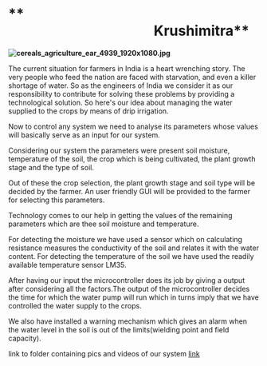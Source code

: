 # **                                                                                                                    Krushimitra**

**![cereals_agriculture_ear_4939_1920x1080.jpg](https://lh5.googleusercontent.com/HWqPpsMTgpvdGBp-gE6_szWfmSkfSzbI4mAGy5x2TqJUG4nkdzPotZT7nUHeMYY4ACjTyQQXA7iGUMyEJFhnTbiJCP1g2ASrwxtSkFJIk6uNpPfulOcbp_3LcvtwP4JC73uLZFAt)**

The current situation for farmers in India is a heart wrenching story. The very people who feed the nation are faced with starvation, and even a killer shortage of water. So as the engineers of India we consider it as our responsibility to contribute for solving these problems by providing a technological solution. So here's our idea about managing the water supplied to the crops by means of drip irrigation.

Now to control any system we need to analyse its parameters whose values will basically serve as an input for our system.

Considering our system the parameters were present soil moisture, temperature of the soil, the crop which is being cultivated, the plant growth stage and the type of soil.

Out of these the crop selection, the plant growth stage and soil type will be decided by the farmer. An user friendly GUI will be provided to the farmer for selecting this parameters.

Technology comes to our help in getting the values of the remaining parameters which are thee soil moisture and temperature.

For detecting the moisture we have used a sensor which on calculating resistance measures the conductivity of the soil and relates it with the water content. For detecting the temperature of the soil we have used the readily available temperature sensor LM35\.     

After having our input the microcontroller does its job by giving a output after considering all the factors.The output of the microcontroller decides the time for which the water pump will run which in turns imply that we have controlled the water supply to the crops.

We also have installed a warning mechanism which gives an alarm when the water level in the soil is out of the limits(wielding point and field capacity).

link to folder containing pics and videos of our system  [link](https://drive.google.com/open?id=0BxvO_16YMobyTjQxYV9RQnl3RG8)

